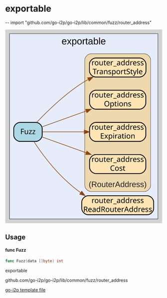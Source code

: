 # exportable
--
    import "github.com/go-i2p/go-i2p/lib/common/fuzz/router_address"

![exportable.svg](exportable.svg)



## Usage

#### func  Fuzz

```go
func Fuzz(data []byte) int
```



exportable 

github.com/go-i2p/go-i2p/lib/common/fuzz/router_address

[go-i2p template file](/template.md)
